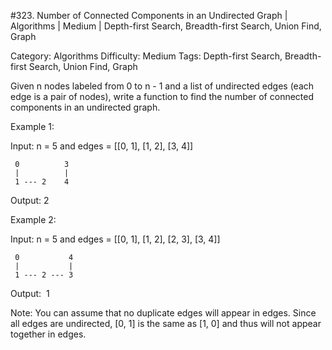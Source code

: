 #323. Number of Connected Components in an Undirected Graph | Algorithms | Medium | Depth-first Search, Breadth-first Search, Union Find, Graph

Category: Algorithms
Difficulty: Medium
Tags: Depth-first Search, Breadth-first Search, Union Find, Graph

Given n nodes labeled from 0 to n - 1 and a list of undirected edges (each edge is a pair of nodes), write a function to find the number of connected components in an undirected graph.

Example 1:


Input: n = 5 and edges = [[0, 1], [1, 2], [3, 4]]

     0          3
     |          |
     1 --- 2    4 

Output: 2


Example 2:


Input: n = 5 and edges = [[0, 1], [1, 2], [2, 3], [3, 4]]

     0           4
     |           |
     1 --- 2 --- 3

Output:  1


Note:
You can assume that no duplicate edges will appear in edges. Since all edges are undirected, [0, 1] is the same as [1, 0] and thus will not appear together in edges.

